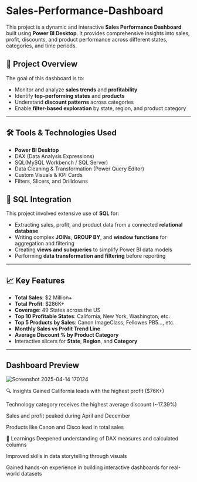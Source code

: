 # Sales-Performance-Dashboard
This project is a dynamic and interactive **Sales Performance Dashboard** built using **Power BI Desktop**. It provides comprehensive insights into sales, profit, discounts, and product performance across different states, categories, and time periods.

## 📌 Project Overview

The goal of this dashboard is to:
- Monitor and analyze **sales trends** and **profitability**
- Identify **top-performing states** and **products**
- Understand **discount patterns** across categories
- Enable **filter-based exploration** by state, region, and product category

---

## 🛠️ Tools & Technologies Used

- **Power BI Desktop**
- DAX (Data Analysis Expressions)
- SQL(MySQL Workbench / SQL Server)
- Data Cleaning & Transformation (Power Query Editor)
- Custom Visuals & KPI Cards
- Filters, Slicers, and Drilldowns


## 🔗 SQL Integration

This project involved extensive use of **SQL** for:

- Extracting sales, profit, and product data from a connected **relational database**
- Writing complex **JOINs**, **GROUP BY**, and **window functions** for aggregation and filtering
- Creating **views and subqueries** to simplify Power BI data models
- Performing **data transformation and filtering** before reporting
---

## 📈 Key Features

- **Total Sales**: $2 Million+
- **Total Profit**: $286K+
- **Coverage**: 49 States across the US
- **Top 10 Profitable States**: California, New York, Washington, etc.
- **Top 5 Products by Sales**: Canon ImageClass, Fellowes PB5..., etc.
- **Monthly Sales vs Profit Trend Line**
- **Average Discount % by Product Category**
- Interactive slicers for **State**, **Region**, and **Category**

---
##  Dashboard Preview
![Screenshot 2025-04-14 170124](https://github.com/user-attachments/assets/cfecd1c4-51f1-456a-863b-c42878f2d9b8)


🔍 Insights Gained
California leads with the highest profit ($76K+)

Technology category receives the highest average discount (~17.39%)

Sales and profit peaked during April and December

Products like Canon and Cisco lead in total sales

🧠 Learnings
Deepened understanding of DAX measures and calculated columns

Improved skills in data storytelling through visuals

Gained hands-on experience in building interactive dashboards for real-world datasets

